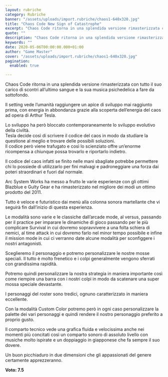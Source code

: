 ```yaml
---
layout: rubriche
category: Rubriche
banner: "/assets/uploads/import.rubriche/chaos1-640x320.jpg"
title: "Chaos Code New Sign of Catastrophe"
excerpt: "Chaos Code ritorna in una splendida versione rimasterizzata con tutto il suo carico di scontri all’ultimo sangue e la sua musica psichedelica a fare da sottofondo. Il setting vede l’umanità raggiungere un apice di sviluppo mai raggiunto prima, con energia in abbondanza grazie alla scoperta dell’energia del caos ad opera di Arthur Tesla. Lo sviluppo [&hellip"
quote: ""
description: "Chaos Code ritorna in una splendida versione rimasterizzata con tutto il suo carico di scontri all’ultimo sangue e la sua musica psichedelica a fare da sottofondo. Il setting vede l’umanità raggiungere un apice di sviluppo mai raggiunto prima, con energia in abbondanza grazie alla scoperta dell’energia del caos ad opera di Arthur Tesla. Lo sviluppo [&hellip"
keywords: ""
date: 2020-05-06T00:00:00.000+01:00
author: "Game Master"
cover: "/assets/uploads/import.rubriche/chaos1-640x320.jpg"
pagination:
  enabled: true

---
```


Chaos Code ritorna in una splendida versione rimasterizzata con tutto il suo carico di scontri all’ultimo sangue e la sua musica psichedelica a fare da sottofondo.

Il setting vede l’umanità raggiungere un apice di sviluppo mai raggiunto prima, con energia in abbondanza grazie alla scoperta dell’energia del caos ad opera di Arthur Tesla.

Lo sviluppo ha però bloccato contemporaneamente lo sviluppo evolutivo della civiltà.  
Tesla decide così di scrivere il codice del caos in modo da studiare la questione al meglio e trovare delle possibili soluzioni.  
Il codice però viene trafugato e così lo scienziato offre un’enorme ricompensa a chiunque possa trovarlo e riportarlo indietro.

Il codice del caos infatti se finito nelle mani sbagliate potrebbe permettere chi lo possiede di utilizzarlo per fini malvagi e padroneggiare una forza dai poteri straordinari e fuori dal normale.

Arc System Works ha messo a frutto le varie esperienze con gli ottimi Blazblue e Gulty Gear e ha rimasterizzato nel migliore dei modi un ottimo prodotto del 2011.

Tutto è veloce e futuristico dai menù alla colonna sonora martellante che vi seguirà fin dall’inizio di questa esperienza.

Le modalità sono varie e le classiche dall’arcade mode, al versus, passando per il practice per imparare le dinamiche di gioco passando per le più complicare Survival in cui dovremo sopravvivere a una folta schiera di nemici, al time attack in cui dovremo farlo nel minor tempo possibile e infine il mission mode in cui ci verranno date alcune modalità per sconfiggere i nostri antagonisti.

Sceglieremo il personaggio e potremo personalizzare le nostre mosse speciali. Il tutto è molto frenetico e i colpi generalmente vengono sferrati con grandissima rapidità.

Potremo quindi personalizzare la nostra strategia in maniera importante così come riempire una barra con i nostri colpi in modo da scatenare una super mossa speciale devastante.

I personaggi del roster sono tredici, ognuno caratterizzato in maniera eccellente.

Con la modalità Custom Color potremo però in ogni caso personalizzare la palette dei vari personaggi e quindi rendere il nostro personaggio preferito a proprio gusto.

Il comparto tecnico vede una grafica fluida e velocissima anche nei momenti più concitati così un comparto sonoro di assoluto livello con musiche molto ispirate e un doppiaggio in giapponese che fa sempre il suo dovere.

Un buon picchiaduro in due dimensioni che gli appassionati del genere certamente apprezzeranno.

**Voto: 7.5**